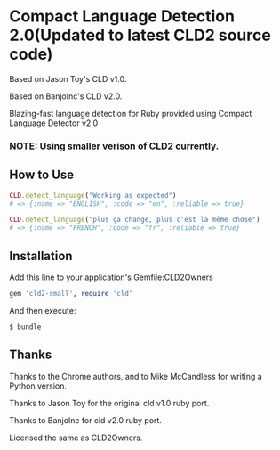 # Compact Language Detection 2.0(Updated to latest CLD2 source code)

Based on Jason Toy's CLD v1.0.

Based on BanjoInc's CLD v2.0.

Blazing-fast language detection for Ruby provided using Compact Language Detector v2.0

### NOTE: Using smaller verison of CLD2 currently.

## How to Use

```ruby
CLD.detect_language("Working as expected")
# => {:name => "ENGLISH", :code => "en", :reliable => true}

CLD.detect_language("plus ça change, plus c'est la même chose")
# => {:name => "FRENCH", :code => "fr", :reliable => true}
```

## Installation

Add this line to your application's Gemfile:CLD2Owners

```ruby
gem 'cld2-small', require 'cld'
```

And then execute:

```sh
$ bundle
```

## Thanks

Thanks to the Chrome authors, and to Mike McCandless for writing a Python version.

Thanks to Jason Toy for the original cld v1.0 ruby port.

Thanks to BanjoInc for cld v2.0 ruby port.

Licensed the same as CLD2Owners.
